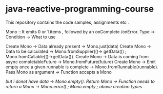 # java-reactive-programming-course

This repository contains the code samples, assignments etc .

Mono :: It emits 0 or 1 items , followed by an onComplete /onError.
Type -> Condition -> What to use

Create Mono -> Data already present -> Mono.just(data)
Create Mono -> Data to be calculated -> Mono.fromSupplier(()-> getData()) ; Mono.fromCallable(()->getData()).
Create Mono -> Data is coming from async completableFuture -> Mono.fromFuture(future)
Create Mono -> Emit empty once a given runnable is complete -> Mono.fromRunnable(runnable).
Pass Mono as argument -> Function accepts a Mono<Address> but i donot have data -> Mono.empty().
Return Mono -> Function needs to return a Mono -> Mono.error() ; Mono.empty ; above creation types


